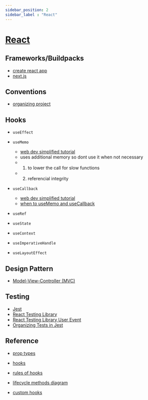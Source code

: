 ```yaml
---
sidebar_position: 2
sidebar_label : "React"
---
```


# [React](https://reactjs.org/docs/hello-world.html)

## Frameworks/Buildpacks
  - [create react app](https://create-react-app.dev/)
  - [next.js](https://nextjs.org/)

## Conventions
  - [organizing project](https://reactjs.org/docs/faq-structure.html)

## Hooks
- `useEffect`
- `useMemo`
    - [web dev simplified tutorial](https://blog.webdevsimplified.com/2020-05/memoization-in-react/)
    - uses additional memory so dont use it when not necessary
    - 1. to lower the call for slow functions
    - 2. referencial integrity
    
    
- `useCallback`
    - [web dev simplified tutorial](https://www.youtube.com/watch?v=_AyFP5s69N4)
    - [when to useMemo and useCallback](https://kentcdodds.com/blog/usememo-and-usecallback)   
- `useRef`
- `useState`
- `useContext`
- `useImperativeHandle`
- `useLayoutEffect`

## Design Pattern
- [Model-View-Controller (MVC)](https://en.wikipedia.org/wiki/Model%E2%80%93view%E2%80%93controller)

## Testing

- [Jest](https://github.com/jsdom/jsdom)
- [React Testing Library](https://testing-library.com/docs/react-testing-library/intro)
- [React Testing Library User Event](https://testing-library.com/docs/ecosystem-user-event/)
- [Organizing Tests in Jest](https://medium.com/@JeffLombardJr/organizing-tests-in-jest-17fc431ff850)


## Reference
- [prop types](https://www.npmjs.com/package/prop-types)

- [hooks](https://reactjs.org/docs/hooks-reference.html)

- [rules of hooks](https://reactjs.org/docs/hooks-rules.html)

- [lifecycle methods diagram](https://projects.wojtekmaj.pl/react-lifecycle-methods-diagram/)
  
- [custom hooks](https://fullstackopen.com/en/part7/custom_hooks)
